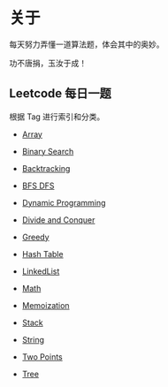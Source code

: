 # 关于


每天努力弄懂一道算法题，体会其中的奥妙。

功不唐捐，玉汝于成！


## Leetcode 每日一题

根据 Tag 进行索引和分类。
              
- [Array](./solution/array/README_Array.md)     
          
- [Binary Search](./solution/binary-search/README_BinarySearch.md) 

- [Backtracking](./solution/backtracking/README_Backtracking.md)

- [BFS DFS](./solution/BFS-DFS/README_BFS_DFS.md) 
  
- [Dynamic Programming](./solution/dynamic-programming/README_DynamicProgramming.md) 

- [Divide and Conquer](./solution/divide-and-conquer/README_DivideAndConquer.md)

- [Greedy](./solution/greedy/README_Greedy.md)

- [Hash Table](./solution/hash-table/README_HashTable.md)
 
- [LinkedList](./solution/linked-list/README_LinkedList.md) 

- [Math](./solution/math/README_Math.md)

- [Memoization](./solution/memoization/README_Memoization.md)
 
- [Stack](./solution/stack/README_Stack.md)  

- [String](./solution/string/README_String.md)

- [Two Points](./solution/two-points/README_TwoPoints.md)
            
- [Tree](./solution/tree/README_Tree.md) 














